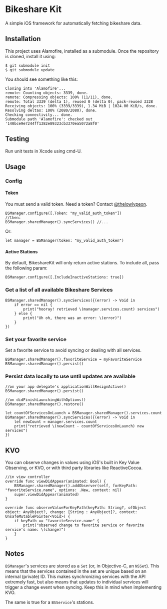 # Bikeshare Kit

A simple iOS framework for automatically fetching bikeshare data.

## Installation

This project uses Alamofire, installed as a submodule. Once the repository is cloned, install it using:

```
$ git submodule init
$ git submodule update
```

You should see something like this:

```
Cloning into 'Alamofire'...
remote: Counting objects: 3339, done.
remote: Compressing objects: 100% (11/11), done.
remote: Total 3339 (delta 1), reused 0 (delta 0), pack-reused 3328
Receiving objects: 100% (3339/3339), 1.34 MiB | 1024.00 KiB/s, done.
Resolving deltas: 100% (2080/2080), done.
Checking connectivity... done.
Submodule path 'Alamofire': checked out '140bce9e7244ff1382e89323cb3370ea5072a8f0'
``` 

## Testing

Run unit tests in Xcode using cmd-U.

## Usage

### Config

#### Token

You must send a valid token. Need a token? Contact [@thelowlypeon](https://github.com/thelowlypeon).

```
BSManager.configure([.Token: "my_valid_auth_token"])
//then:
BSManager.sharedManager().syncServices() //...
```

Or:

```
let manager = BSManager(token: "my_valid_auth_token")
```

#### Active Stations

By default, BikeshareKit will only return active stations. To include all, pass the following param:

```
BSManager.configure([.IncludeInactiveStations: true])
```

### Get a list of all available Bikeshare Services

```
BSManager.sharedManager().syncServices({(error) -> Void in
    if error == nil {
        print("hooray! retrieved \(manager.services.count) services")
    } else {
        print("Uh oh, there was an error: \(error)")
    }
})
```

### Set your favorite service

Set a favorite service to avoid syncing or dealing with all services.

```
BSManager.sharedManager().favoriteService = myFavoriteService
BSManager.sharedManager().persist()
```

### Persist data locally to use until updates are available

```
//on your app delegate's applicationWillResignActive()
BSManager.sharedManager().persist()

//on didFinishLaunchingWithOptions()
BSManager.sharedManager().restore()

let countOfServicesOnLaunch = BSManager.sharedManager().services.count
BSManager.sharedManager().syncServices({(error) -> Void in
    let newCount = manager.services.count
    print("retrieved \(newCount - countOfServicesOnLaunch) new services")
})
```

## KVO

You can observe changes in values using iOS's built in Key Value Observing, or KVO, or with third party libraries like ReactiveCocoa.

```
//in view controller
override func viewDidAppear(animated: Bool) {
    BSManager.sharedManager().addObserver(self, forKeyPath: "favoriteService.name", options: .New, context: nil)
    super.viewDidAppear(animated)
}

override func observeValueForKeyPath(keyPath: String?, ofObject object: AnyObject?, change: [String : AnyObject]?, context: UnsafeMutablePointer<Void>) {
    if keyPath == "favoriteService.name" {
        print("observed change to favorite service or favorite service's name: \(change)")
    }
}
```

## Notes

`BSManager`'s services are stored as a `Set` (or, in Objective-C, an `NSSet`). This means that the services
contained in the set are unique based on an internal (private) ID. This makes synchronizing
services with the API extremely fast, but also means that updates to individual services
will trigger a change event when syncing. Keep this in mind when implementing KVO.

The same is true for a `BSService`'s stations.
